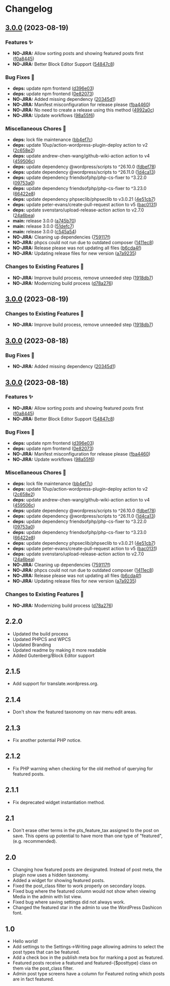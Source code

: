 # Changelog #

## [3.0.0](https://github.com/linchpin/post-type-spotlight/compare/v3.0.0...v3.0.0) (2023-08-19)


### Features ✨

* **NO-JIRA:** Allow sorting posts and showing featured posts first ([f0a8445](https://github.com/linchpin/post-type-spotlight/commit/f0a844544756a430bcf691366730da390c635463))
* **NO-JIRA:** Better Block Editor Support ([54847c8](https://github.com/linchpin/post-type-spotlight/commit/54847c80315cd9c9c722eb95d1c5d61065e760e3))


### Bug Fixes 🐛

* **deps:** update npm frontend ([d396e03](https://github.com/linchpin/post-type-spotlight/commit/d396e03e3f712242bcb4e5afe01f192ae998051a))
* **deps:** update npm frontend ([0e82073](https://github.com/linchpin/post-type-spotlight/commit/0e820735085760623be7c34b9e5111b255c76c98))
* **NO-JIRA:** Added missing dependency ([20345d1](https://github.com/linchpin/post-type-spotlight/commit/20345d1e16b37cefd78d41bbbd2c1cd2d53a527b))
* **NO-JIRA:** Manifest misconfiguration for release please ([fba4460](https://github.com/linchpin/post-type-spotlight/commit/fba446078ec30280c5b3732c067d2fb4e21e0f9b))
* **NO-JIRA:** No need to create a release using this method ([4992a0c](https://github.com/linchpin/post-type-spotlight/commit/4992a0ca57da1520259965705e0ec0fb69b42a3a))
* **NO-JIRA:** Update workflows ([98a55f6](https://github.com/linchpin/post-type-spotlight/commit/98a55f668230e7662ee721848722427888a4e52c))


### Miscellaneous Chores 🧹

* **deps:** lock file maintenance ([bb4ef7c](https://github.com/linchpin/post-type-spotlight/commit/bb4ef7ca495968b0ca890a039fe7515e01379147))
* **deps:** update 10up/action-wordpress-plugin-deploy action to v2 ([2c658e2](https://github.com/linchpin/post-type-spotlight/commit/2c658e2f08ccbab99c576afd327a637e805a3fbe))
* **deps:** update andrew-chen-wang/github-wiki-action action to v4 ([459506c](https://github.com/linchpin/post-type-spotlight/commit/459506c0c6d2a1fa0e35752f1ace7e2d8af9f5c8))
* **deps:** update dependency @wordpress/scripts to ^26.10.0 ([fdbef78](https://github.com/linchpin/post-type-spotlight/commit/fdbef78732ed131798bf5ebc77fd52f13b804c34))
* **deps:** update dependency @wordpress/scripts to ^26.11.0 ([1d4ca13](https://github.com/linchpin/post-type-spotlight/commit/1d4ca133e395f44629ee552c375de1e6f5e53985))
* **deps:** update dependency friendsofphp/php-cs-fixer to ^3.22.0 ([09753a0](https://github.com/linchpin/post-type-spotlight/commit/09753a0df1af16055d2581fa543a1051091df3a8))
* **deps:** update dependency friendsofphp/php-cs-fixer to ^3.23.0 ([66422e8](https://github.com/linchpin/post-type-spotlight/commit/66422e8ac4834d5c28f1f0b6752592c077e1a9f7))
* **deps:** update dependency phpseclib/phpseclib to v3.0.21 ([4e51cb7](https://github.com/linchpin/post-type-spotlight/commit/4e51cb7df82f21cf50d19ea47f0e472f9953216c))
* **deps:** update peter-evans/create-pull-request action to v5 ([bac0131](https://github.com/linchpin/post-type-spotlight/commit/bac01318f9b8f9c56f6906380e2815f9e95e8f0e))
* **deps:** update svenstaro/upload-release-action action to v2.7.0 ([24a6bea](https://github.com/linchpin/post-type-spotlight/commit/24a6bea2c9fbc512dae09be26e0d68f09d0b96d6))
* **main:** release 3.0.0 ([a745b70](https://github.com/linchpin/post-type-spotlight/commit/a745b7069753d5a88a1a9d5cc90e3faeec62cafb))
* **main:** release 3.0.0 ([51defc7](https://github.com/linchpin/post-type-spotlight/commit/51defc7d3bbc67a2d8e92ed0e0d0ca8e99fdf5f9))
* **main:** release 3.0.0 ([c545a54](https://github.com/linchpin/post-type-spotlight/commit/c545a54a69f7e74f66ce8677e2f80e59db851748))
* **NO-JIRA:** Cleaning up dependencies ([759117f](https://github.com/linchpin/post-type-spotlight/commit/759117fdca0221e216043c78b8a0e1e88abf9f0f))
* **NO-JIRA:** phpcs could not run due to outdated composer ([1411ec8](https://github.com/linchpin/post-type-spotlight/commit/1411ec8fbabbf2fcfb1dd59a1bf578d543f2ff72))
* **NO-JIRA:** Release please was not updating all files ([b6cda4f](https://github.com/linchpin/post-type-spotlight/commit/b6cda4f95eeaf0a108da47214bab328b82698631))
* **NO-JIRA:** Updating release files for new version ([a7a9235](https://github.com/linchpin/post-type-spotlight/commit/a7a9235cf8f6c3c5dbce1e7221a67159b0d84018))


### Changes to Existing Features 💅

* **NO-JIRA:** Improve build process, remove unneeded step ([1918db7](https://github.com/linchpin/post-type-spotlight/commit/1918db79f618f22b450229d4efc9d5feb28cdbea))
* **NO-JIRA:** Modernizing build process ([d78a276](https://github.com/linchpin/post-type-spotlight/commit/d78a27655cd11249e057f2c91c75af3b27965046))

## [3.0.0](https://github.com/linchpin/post-type-spotlight/compare/v3.0.0...v3.0.0) (2023-08-19)


### Changes to Existing Features 💅

* **NO-JIRA:** Improve build process, remove unneeded step ([1918db7](https://github.com/linchpin/post-type-spotlight/commit/1918db79f618f22b450229d4efc9d5feb28cdbea))

## [3.0.0](https://github.com/linchpin/post-type-spotlight/compare/v3.0.0...v3.0.0) (2023-08-18)


### Bug Fixes 🐛

* **NO-JIRA:** Added missing dependency ([20345d1](https://github.com/linchpin/post-type-spotlight/commit/20345d1e16b37cefd78d41bbbd2c1cd2d53a527b))

## [3.0.0](https://github.com/linchpin/post-type-spotlight/compare/v2.2.0...v3.0.0) (2023-08-18)


### Features ✨

* **NO-JIRA:** Allow sorting posts and showing featured posts first ([f0a8445](https://github.com/linchpin/post-type-spotlight/commit/f0a844544756a430bcf691366730da390c635463))
* **NO-JIRA:** Better Block Editor Support ([54847c8](https://github.com/linchpin/post-type-spotlight/commit/54847c80315cd9c9c722eb95d1c5d61065e760e3))


### Bug Fixes 🐛

* **deps:** update npm frontend ([d396e03](https://github.com/linchpin/post-type-spotlight/commit/d396e03e3f712242bcb4e5afe01f192ae998051a))
* **deps:** update npm frontend ([0e82073](https://github.com/linchpin/post-type-spotlight/commit/0e820735085760623be7c34b9e5111b255c76c98))
* **NO-JIRA:** Manifest misconfiguration for release please ([fba4460](https://github.com/linchpin/post-type-spotlight/commit/fba446078ec30280c5b3732c067d2fb4e21e0f9b))
* **NO-JIRA:** Update workflows ([98a55f6](https://github.com/linchpin/post-type-spotlight/commit/98a55f668230e7662ee721848722427888a4e52c))


### Miscellaneous Chores 🧹

* **deps:** lock file maintenance ([bb4ef7c](https://github.com/linchpin/post-type-spotlight/commit/bb4ef7ca495968b0ca890a039fe7515e01379147))
* **deps:** update 10up/action-wordpress-plugin-deploy action to v2 ([2c658e2](https://github.com/linchpin/post-type-spotlight/commit/2c658e2f08ccbab99c576afd327a637e805a3fbe))
* **deps:** update andrew-chen-wang/github-wiki-action action to v4 ([459506c](https://github.com/linchpin/post-type-spotlight/commit/459506c0c6d2a1fa0e35752f1ace7e2d8af9f5c8))
* **deps:** update dependency @wordpress/scripts to ^26.10.0 ([fdbef78](https://github.com/linchpin/post-type-spotlight/commit/fdbef78732ed131798bf5ebc77fd52f13b804c34))
* **deps:** update dependency @wordpress/scripts to ^26.11.0 ([1d4ca13](https://github.com/linchpin/post-type-spotlight/commit/1d4ca133e395f44629ee552c375de1e6f5e53985))
* **deps:** update dependency friendsofphp/php-cs-fixer to ^3.22.0 ([09753a0](https://github.com/linchpin/post-type-spotlight/commit/09753a0df1af16055d2581fa543a1051091df3a8))
* **deps:** update dependency friendsofphp/php-cs-fixer to ^3.23.0 ([66422e8](https://github.com/linchpin/post-type-spotlight/commit/66422e8ac4834d5c28f1f0b6752592c077e1a9f7))
* **deps:** update dependency phpseclib/phpseclib to v3.0.21 ([4e51cb7](https://github.com/linchpin/post-type-spotlight/commit/4e51cb7df82f21cf50d19ea47f0e472f9953216c))
* **deps:** update peter-evans/create-pull-request action to v5 ([bac0131](https://github.com/linchpin/post-type-spotlight/commit/bac01318f9b8f9c56f6906380e2815f9e95e8f0e))
* **deps:** update svenstaro/upload-release-action action to v2.7.0 ([24a6bea](https://github.com/linchpin/post-type-spotlight/commit/24a6bea2c9fbc512dae09be26e0d68f09d0b96d6))
* **NO-JIRA:** Cleaning up dependencies ([759117f](https://github.com/linchpin/post-type-spotlight/commit/759117fdca0221e216043c78b8a0e1e88abf9f0f))
* **NO-JIRA:** phpcs could not run due to outdated composer ([1411ec8](https://github.com/linchpin/post-type-spotlight/commit/1411ec8fbabbf2fcfb1dd59a1bf578d543f2ff72))
* **NO-JIRA:** Release please was not updating all files ([b6cda4f](https://github.com/linchpin/post-type-spotlight/commit/b6cda4f95eeaf0a108da47214bab328b82698631))
* **NO-JIRA:** Updating release files for new version ([a7a9235](https://github.com/linchpin/post-type-spotlight/commit/a7a9235cf8f6c3c5dbce1e7221a67159b0d84018))


### Changes to Existing Features 💅

* **NO-JIRA:** Modernizing build process ([d78a276](https://github.com/linchpin/post-type-spotlight/commit/d78a27655cd11249e057f2c91c75af3b27965046))

## 2.2.0 ##
* Updated the build process
* Updated PHPCS and WPCS
* Updated Branding
* Updated readme by making it more readable
* Added Gutenberg/Block Editor support

## 2.1.5 ##
* Add support for translate.wordpress.org.

## 2.1.4 ##
* Don't show the featured taxonomy on nav menu edit areas.

## 2.1.3 ##
* Fix another potential PHP notice.

## 2.1.2 ##
* Fix PHP warning when checking for the old method of querying for featured posts.

## 2.1.1 ##
* Fix deprecated widget instantiation method.

## 2.1 ##
* Don't erase other terms in the pts_feature_tax assigned to the post on save. This opens up potential to have more than one type of "featured", (e.g. recommended).

## 2.0 ##
* Changing how featured posts are designated. Instead of post meta, the plugin now uses a hidden taxonomy.
* Added a widget for showing featured posts.
* Fixed the post_class filter to work properly on secondary loops.
* Fixed bug where the featured column would not show when viewing Media in the admin with list view.
* Fixed bug where saving settings did not always work.
* Changed the featured star in the admin to use the WordPress Dashicon font.

## 1.0 ##
* Hello world!
* Add settings to the Settings->Writing page allowing admins to select the post types that can be featured.
* Add a check box in the publish meta box for marking a post as featured.
* Featured posts receive a featured and featured-{$posttype} class on them via the post_class filter.
* Admin post type screens have a column for Featured noting which posts are in fact featured.
